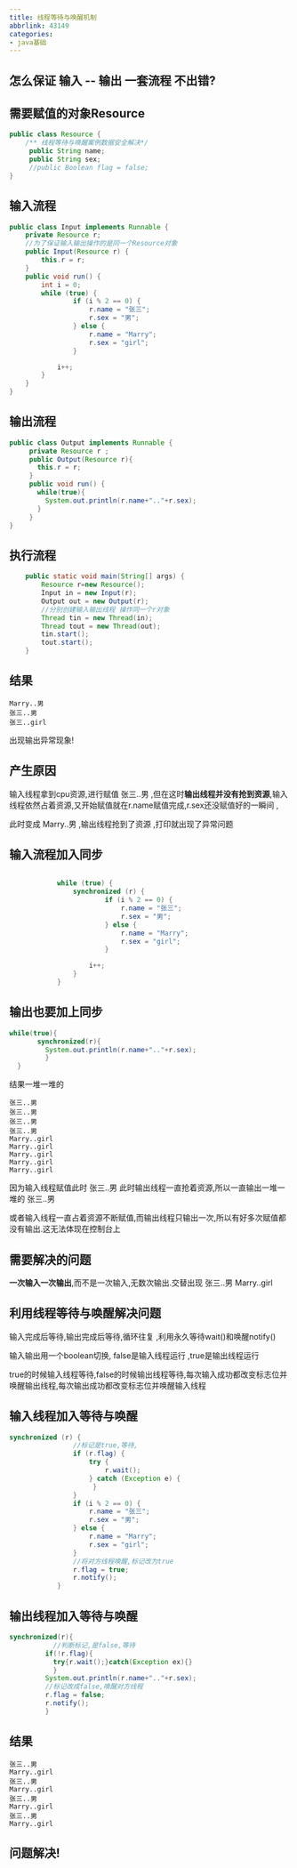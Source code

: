 ```yaml
---
title: 线程等待与唤醒机制
abbrlink: 43149
categories: 
- java基础
---
```





## 怎么保证   输入  --  输出   一套流程  不出错?

<!--more-->

## 需要赋值的对象Resource

``` java
public class Resource {
	/**	线程等待与唤醒案例数据安全解决*/
	 public String name;
     public String sex;
     //public Boolean flag = false;
}
```

## 输入流程

``` java
public class Input implements Runnable {
	private Resource r;
	//为了保证输入输出操作的是同一个Resource对象
	public Input(Resource r) {
		this.r = r;
	}
	public void run() {
		int i = 0;
		while (true) {
				if (i % 2 == 0) {
					r.name = "张三";
					r.sex = "男";
				} else {
					r.name = "Marry";
					r.sex = "girl";
				}

			i++;
		}
	}
}
```

## 输出流程

``` java
public class Output implements Runnable {
	 private Resource r ;     
     public Output(Resource r){
       this.r = r;
     }
     public void run() {
       while(true){
         System.out.println(r.name+".."+r.sex);
       }
     }
}
```

## 执行流程

``` java
	public static void main(String[] args) {
		Resource r=new Resource();
		Input in = new Input(r);
        Output out = new Output(r);
        //分别创建输入输出线程 操作同一个r对象
        Thread tin = new Thread(in);
        Thread tout = new Thread(out);      
        tin.start();
        tout.start();
	}
```

## 结果

```
Marry..男
张三..男
张三..girl
```

出现输出异常现象!

## 产生原因

输入线程拿到cpu资源,进行赋值  张三..男   ,但在这时**输出线程并没有抢到资源**,输入线程依然占着资源,又开始赋值就在r.name赋值完成,r.sex还没赋值好的一瞬间 ,

此时变成  Marry..男  ,输出线程抢到了资源 ,打印就出现了异常问题

## 输入流程加入同步

``` java

			while (true) {
                synchronized (r) {
                        if (i % 2 == 0) {
                            r.name = "张三";
                            r.sex = "男";
                        } else {
                            r.name = "Marry";
                            r.sex = "girl";
                        }

                    i++;
                }
			}
```

## 输出也要加上同步

``` java
while(true){
       synchronized(r){  
         System.out.println(r.name+".."+r.sex);
         }
  }
```

结果一堆一堆的

```
张三..男
张三..男
张三..男
张三..男
Marry..girl
Marry..girl
Marry..girl
Marry..girl
Marry..girl
```

因为输入线程赋值此时 张三..男 此时输出线程一直抢着资源,所以一直输出一堆一堆的 张三..男  

或者输入线程一直占着资源不断赋值,而输出线程只输出一次,所以有好多次赋值都没有输出.这无法体现在控制台上

## 需要解决的问题

**一次输入一次输出**,而不是一次输入,无数次输出.交替出现 张三..男 Marry..girl

## 利用线程等待与唤醒解决问题

输入完成后等待,输出完成后等待,循环往复  ,利用永久等待wait()和唤醒notify()

输入输出用一个boolean切换, false是输入线程运行 ,true是输出线程运行

true的时候输入线程等待,false的时候输出线程等待,每次输入成功都改变标志位并唤醒输出线程,每次输出成功都改变标志位并唤醒输入线程

## 输入线程加入等待与唤醒

``` java
synchronized (r) {
				//标记是true,等待,
				if (r.flag) {
					try {
						r.wait();
					} catch (Exception e) {
					 }
				}
				if (i % 2 == 0) {
					r.name = "张三";
					r.sex = "男";
				} else {
					r.name = "Marry";
					r.sex = "girl";
				}
				//将对方线程唤醒,标记改为true
				r.flag = true;
				r.notify();
			}
```

## 输出线程加入等待与唤醒

``` java
synchronized(r){  
           //判断标记,是false,等待
         if(!r.flag){
           try{r.wait();}catch(Exception ex){}
           }
         System.out.println(r.name+".."+r.sex);
         //标记改成false,唤醒对方线程
         r.flag = false;
         r.notify();
         }
```

## 结果

```
张三..男
Marry..girl
张三..男
Marry..girl
张三..男
Marry..girl
张三..男
Marry..girl
```

## 问题解决!
